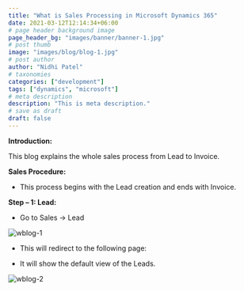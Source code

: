```yaml
---
title: "What is Sales Processing in Microsoft Dynamics 365"
date: 2021-03-12T12:14:34+06:00
# page header background image
page_header_bg: "images/banner/banner-1.jpg"
# post thumb
image: "images/blog/blog-1.jpg"
# post author
author: "Nidhi Patel"
# taxonomies
categories: ["development"]
tags: ["dynamics", "microsoft"]
# meta description
description: "This is meta description."
# save as draft
draft: false
---
```


**Introduction:**

This blog explains the whole sales process from Lead to Invoice.

**Sales Procedure:**

- This process begins with the Lead creation and ends with Invoice.

**Step – 1: Lead:**

- Go to Sales -> Lead

![wblog-1](https://atcults.com/assets/images/what-is-sales-processing-inmicrosoft-dynamics-365-1.jpg)

- This will redirect to the following page:

- It will show the default view of the Leads.

![wblog-2](https://atcults.com/assets/images/what-is-sales-processing-inmicrosoft-dynamics-365-2.jpg)